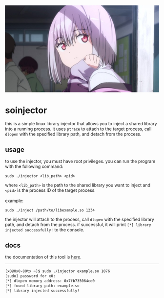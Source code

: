 <p allign="center">
  <img src="img/akane.jpg">
  <h1>soinjector</h1>
</p>

this is a simple linux library injector that allows you to inject a shared library into a running process. it uses `ptrace` to attach to the target process, call `dlopen` with the specified library path, and detach from the process.

## usage
to use the injector, you must have root privileges. you can run the program with the following command:
```
sudo ./injector <lib_path> <pid>
```
where `<lib_path>` is the path to the shared library you want to inject and `<pid>` is the process ID of the target process.<br><br>
example:
```
sudo ./inject /path/to/libexample.so 1234
```
the injector will attach to the process, call `dlopen` with the specified library path, and detach from the process. if successful, it will print `[*] library injected successfully!` to the console.

## docs
the documentation of this tool is [here](https://github.com/meth1337/soinjector/wiki).

  ---
  ```
  [x0@0x0-80tx ~]$ sudo ./injector example.so 1076
  [sudo] password for x0:
  [*] dlopen memory address: 0x7fb735064cd0
  [*] found library path: example.so
  [*] library injected successfully!
  ```
